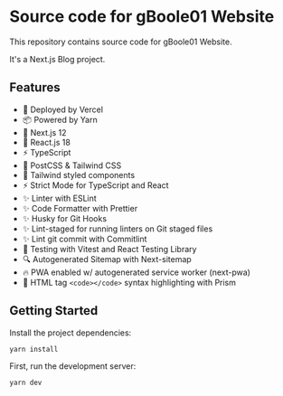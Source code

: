# Source code for gBoole01 Website

This repository contains source code for gBoole01 Website.

It's a Next.js Blog project.

## Features

- 🚀 Deployed by Vercel
- 📦️ Powered by Yarn
- 🔧 Next.js 12
- 🔧 React.js 18
- ⚡️ TypeScript
- 🎨 PostCSS & Tailwind CSS
- 🎨 Tailwind styled components
- ⚡️ Strict Mode for TypeScript and React
- ✨ Linter with ESLint
- ✨ Code Formatter with Prettier
- ✨ Husky for Git Hooks
- ✨ Lint-staged for running linters on Git staged files
- ✨ Lint git commit with Commitlint
- 🧪 Testing with Vitest and React Testing Library
- 🔍️ Autogenerated Sitemap with Next-sitemap
- 🔥 PWA enabled w/ autogenerated service worker (next-pwa)
- 🎨 HTML tag `<code></code>` syntax highlighting with Prism

## Getting Started

Install the project dependencies:

```bash
yarn install
```

First, run the development server:

```bash
yarn dev
```
